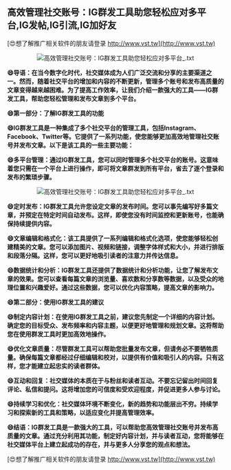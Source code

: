 ## **高效管理社交账号：IG群发工具助您轻松应对多平台,IG发帖,IG引流,IG加好友**

[😍想了解推广相关软件的朋友请登录 http://www.vst.tw](http://www.vst.tw)

 <center><img src="https://vst.tw/MP4/tuiguang/png/4.png" alt="高效管理社交账号：IG群发工具助您轻松应对多平台_.txt"></center>

**😄导语：在当今数字化时代，社交媒体成为人们广泛交流和分享的主要渠道之一。然而，随着社交平台的增加和内容的不断更新，管理多个账号和发布高质量的文章变得越来越困难。为了提高工作效率，让我们介绍一款强大的工具——IG群发工具，帮助您轻松管理和发布文章到多个平台。**

**😄第一部分：了解IG群发工具的功能**

**😄IG群发工具是一种集成了多个社交平台的管理工具，包括Instagram、Facebook、Twitter等。它提供了一系列功能，使您能够更加高效地管理社交账号并发布文章。以下是该工具的一些主要功能：**

**😄多平台管理：通过IG群发工具，您可以同时管理多个社交平台的账号。这意味着您只需在一个平台上进行操作，即可将文章群发到所有平台，省去了逐个登录和发布的繁琐步骤。**

 <center><img src="https://vst.tw/MP4/tuiguang/png/4.png" alt="高效管理社交账号：IG群发工具助您轻松应对多平台_.txt"></center>

**😄定时发布：IG群发工具允许您设定文章的发布时间。您可以事先编写好多篇文章，并预定在特定时间自动发布。这样，即使您没有时间监控和更新账号，也能确保持续提供内容。**

**😄文章编辑和格式化：该工具提供了一系列编辑和格式化选项，使您能够轻松创建精美的文章。您可以添加图片、视频和链接，调整字体样式和大小，并进行排版和段落分隔。这样，您可以更好地吸引读者的注意力并传达信息。**

**😄数据统计和分析：IG群发工具还提供了数据统计和分析功能，让您了解发布文章的效果。您可以查看每篇文章的浏览量、喜欢数和分享数等数据，以及受众的地理位置和兴趣爱好。通过这些数据，您可以优化内容策略，提高文章的影响力。**

**😄第二部分：使用IG群发工具的建议**

**😄制定内容计划：在使用IG群发工具之前，建议您先制定一个详细的内容计划。确定您的目标受众、发布频率和内容主题，以便更好地管理和规划文章。这将帮助您在使用群发工具时更加高效地操作。**

**😄优化文章质量：尽管群发工具可以帮助您批量发布文章，但请务必不要牺牲质量。确保每篇文章都经过仔细编辑和校对，以提供有价值和吸引人的内容。只有这样，您才能建立起忠实的读者群体。**

**😄互动和回复：社交媒体的本质在于与粉丝和读者互动。不要忘记留出时间回复评论、私信和提问。这将增加您的可信度和受欢迎程度，并促进更多人参与讨论。**

**😄持续学习和优化：社交媒体环境不断变化，新的趋势和功能层出不穷。持续学习和探索新的工具和策略，以适应变化并提高管理效率。**

**😄结语：IG群发工具是一款强大的工具，可以帮助您高效管理社交账号并发布高质量的文章。通过充分利用其功能，制定好内容计划，并与读者互动，您将能够在社交媒体平台上建立起成功的存在，并与更多人分享您的观点和想法。**

[😍想了解推广相关软件的朋友请登录 http://www.vst.tw](http://www.vst.tw)



